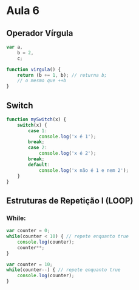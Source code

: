 # Aula 6

## Operador Vírgula
```js
var a,
    b = 2,
    c;

function virgula() {
    return (b += 1, b); // returna b;
    // o mesmo que ++b    
} 
```

## Switch
```js
function mySwitch(x) {
    switch(x) {
        case 1:
            console.log('x é 1');
        break;
        case 2:
            console.log('x é 2');
        break;
        default:
            console.log('x não é 1 e nem 2');
    }
}
```

## Estruturas de Repetição I (LOOP)

### While:
```js
var counter = 0;
while(counter < 10) { // repete enquanto true
    console.log(counter);
    counter**;
}

var counter = 10;
while(counter--) { // repete enquanto true
    console.log(counter);
}
```